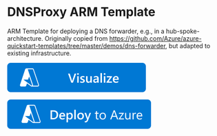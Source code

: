 # DNSProxy ARM Template

ARM Template for deploying a DNS forwarder, e.g., in a hub-spoke-architecture. Originally copied from https://github.com/Azure/azure-quickstart-templates/tree/master/demos/dns-forwarder, but adapted to existing infrastructure.

[![Visualize](https://raw.githubusercontent.com/svdHero/azure-dnsproxy-arm-template/main/images/visualizebutton.svg?sanitize=true)](http://armviz.io/#/?load=https%3A%2F%2Fraw.githubusercontent.com%2FsvdHero%2Fazure-dnsproxy-arm-template%2Fmain%2Fazuredeploy.json)

[![Deploy To Azure](https://raw.githubusercontent.com/svdHero/azure-dnsproxy-arm-template/main/images/deploytoazure.svg?sanitize=true)](https://portal.azure.com/#create/Microsoft.Template/uri/https%3A%2F%2Fraw.githubusercontent.com%2FsvdHero%2Fazure-dnsproxy-arm-template%2Fmain%2Fazuredeploy.json)

